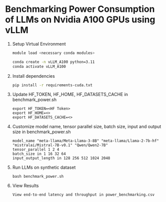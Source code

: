 # Benchmarking Power Consumption of LLMs on Nvidia A100 GPUs using vLLM


1. Setup Virtual Environment 
    ```bash
    module load <necessary conda modules>

    conda create -n vLLM_A100 python=3.11
    conda activate vLLM_A100
    ```

2. Install dependencies 
    ```bash
    pip install -r requirements-cuda.txt
    ```

3. Update HF_TOKEN, HF_HOME, HF_DATASETS_CACHE in  benchmark_power.sh
    ```
    export HF_TOKEN=<HF Token>
    export HF_HOME=<>
    export HF_DATASETS_CACHE=<>

    ```

4. Customize model name, tensor parallel size, batch size, input and output size in  benchmark_power.sh
    ```
    model_name "meta-llama/Meta-Llama-3-8B" "meta-llama/Llama-2-7b-hf" "mistralai/Mistral-7B-v0.1" "Qwen/Qwen2-7B" 
    tensor_parallel 1 2 4
    batch_size in 1 16 32 64
    input_output_length in 128 256 512 1024 2048
    ```

5. Run LLMs on synthetic dataset
    ```
    bash benchmark_power.sh
    ```

6. View Results
    ```
    View end-to-end latency and throughput in power_benchmarking.csv
    ```



